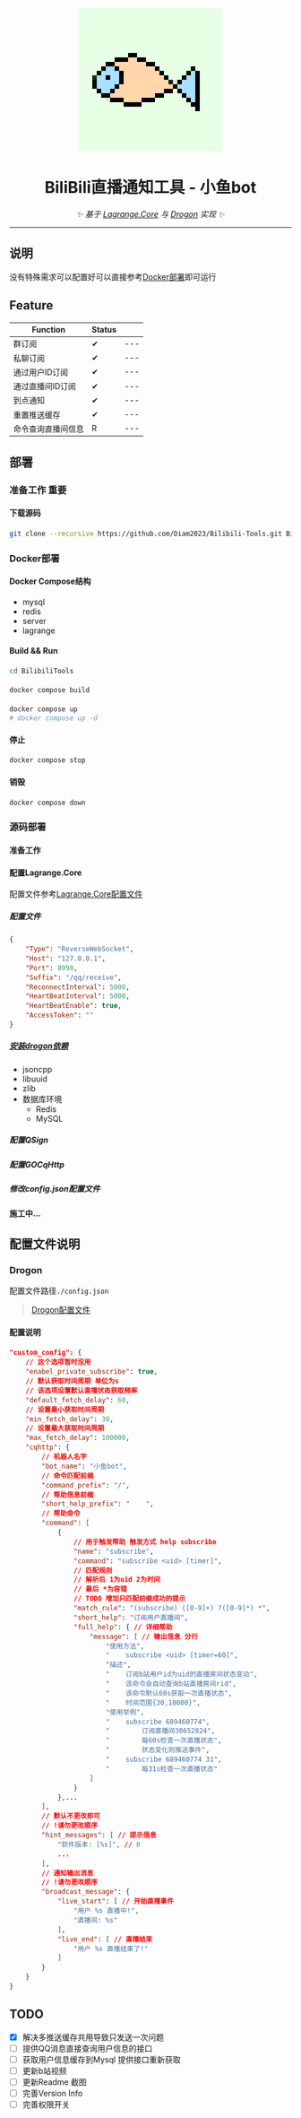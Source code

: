 <p align="center">
  <a href="https://github.com/Diam2023/Bilibili-Tools/">
    <img src="Doc/little_fish.png" width="256" height="256" alt="BiliBili-Tools">
  </a>
</p>

<div align="center">

# BiliBili直播通知工具 - 小鱼bot

_✨ 基于 [Lagrange.Core](https://github.com/LagrangeDev/Lagrange.Core) 与 [Drogon](https://github.com/drogonframework/drogon) 实现 ✨_

</div>

---

## 说明
没有特殊需求可以配置好可以直接参考[Docker部署](#docker部署)即可运行


## Feature
| Function           | Status |     |
| ------------------ | ------ | --- |
| 群订阅             | ✔      | --- |
| 私聊订阅           | ✔      | --- |
| 通过用户ID订阅     | ✔      | --- |
| 通过直播间ID订阅   | ✔      | --- |
| 到点通知           | ✔      | --- |
| 重置推送缓存       | ✔      | --- |
| 命令查询直播间信息 | R      | --- |

## 部署


### 准备工作 重要

#### 下载源码

```bash
git clone --recursive https://github.com/Diam2023/Bilibili-Tools.git BilibiliTools
```

### Docker部署

#### Docker Compose结构

* mysql
* redis
* server
* lagrange

#### Build && Run
```bash
cd BilibiliTools

docker compose build

docker compose up
# docker compose up -d
```

#### 停止
```bash
docker compose stop
```
#### 销毁
```bash
docker compose down
```


### 源码部署
#### 准备工作

#### 配置Lagrange.Core

配置文件参考[Lagrange.Core配置文件](https://lagrangedev.github.io/Lagrange.Doc/Lagrange.OneBot/Config/#%E9%85%8D%E7%BD%AE%E6%96%87%E4%BB%B6)

##### 配置文件
```json
{
    "Type": "ReverseWebSocket",
    "Host": "127.0.0.1",
    "Port": 8998,
    "Suffix": "/qq/receive",
    "ReconnectInterval": 5000,
    "HeartBeatInterval": 5000,
    "HeartBeatEnable": true,
    "AccessToken": ""
}
```

##### [安装drogon依赖](https://github.com/drogonframework/drogon/wiki/CHN-02-%E5%AE%89%E8%A3%85)
* jsoncpp
* libuuid
* zlib
* 数据库环境
  * Redis
  * MySQL
##### 配置QSign
##### 配置GOCqHttp
##### 修改config.json配置文件
#### 施工中...

## 配置文件说明

### Drogon
配置文件路径`./config.json`
>[Drogon配置文件](https://github.com/drogonframework/drogon/wiki/CHN-10-%E9%85%8D%E7%BD%AE%E6%96%87%E4%BB%B6)

#### 配置说明
```json
"custom_config": {
    // 这个选项暂时没用
    "enabel_private_subscribe": true,
    // 默认获取时间周期 单位为s
    // 该选项设置默认直播状态获取频率
    "default_fetch_delay": 60,
    // 设置最小获取时间周期
    "min_fetch_delay": 30,
    // 设置最大获取时间周期
    "max_fetch_delay": 100000,
    "cqhttp": {
        // 机器人名字
        "bot_name": "小鱼bot",
        // 命令匹配前缀
        "command_prefix": "/",
        // 帮助信息前缀
        "short_help_prefix": "    ",
        // 帮助命令
        "command": [
            {
                // 用于触发帮助 触发方式 help subscribe
                "name": "subscribe",
                "command": "subscribe <uid> [timer]",
                // 匹配规则
                // 解析后 1为uid 2为时间
                // 最后 *为容错
                // TODO 增加只匹配前缀成功的提示
                "match_rule": "(subscribe) ([0-9]+) ?([0-9]*) *",
                "short_help": "订阅用户直播间",
                "full_help": { // 详细帮助
                    "message": [ // 输出信息 分行
                        "使用方法",
                        "    subscribe <uid> [timer=60]",
                        "描述",
                        "    订阅b站用户id为uid的直播房间状态变动",
                        "    该命令会自动查询b站直播房间rid",
                        "    该命令默认60s获取一次直播状态",
                        "    时间范围{30,10000}",
                        "使用举例",
                        "    subscribe 689460774",
                        "        订阅直播间30652824",
                        "        每60s检查一次直播状态",
                        "        状态变化则推送事件",
                        "    subscribe 689460774 31",
                        "        每31s检查一次直播状态"
                    ]
                }
            },...
        ],
        // 默认不更改即可
        // !请勿更改顺序
        "hint_messages": [ // 提示信息
            "软件版本: [%s]", // 0
            ...
        ],
        // 通知输出消息
        // !请勿更改顺序
        "broadcast_message": {
            "live_start": [ // 开始直播事件
                "用户 %s 直播中!",
                "直播间: %s"
            ],
            "live_end": [ // 直播结束
                "用户 %s 直播结束了!"
            ]
        }
    }
}
```


## TODO
- [x] 解决多推送缓存共用导致只发送一次问题
- [ ] 提供QQ消息直接查询用户信息的接口
- [ ] 获取用户信息缓存到Mysql 提供接口重新获取
- [ ] 更新b站视频
- [ ] 更新Readme 截图
- [ ] 完善Version Info
- [ ] 完善权限开关
